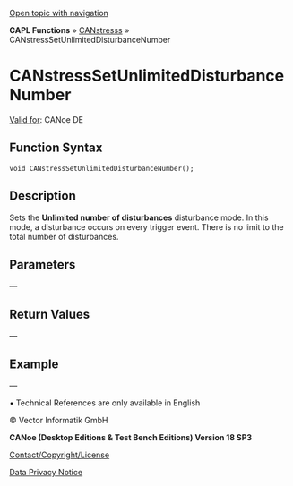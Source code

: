 [Open topic with navigation](../../../../../CANoeDEFamily.htm#Topics/CAPLFunctions/CANstress/Functions/CAPLfunctionCANstressSetUnlimitedDisturbanceNumber.md)

**CAPL Functions** » [CANstresss](../CAPLfunctionsCANstressOverview.md) » CANstressSetUnlimitedDisturbanceNumber

# CANstressSetUnlimitedDisturbanceNumber

[Valid for](../../../Shared/FeatureAvailability.md): CANoe DE

## Function Syntax

```plaintext
void CANstressSetUnlimitedDisturbanceNumber();
```

## Description

Sets the **Unlimited number of disturbances** disturbance mode. In this mode, a disturbance occurs on every trigger event. There is no limit to the total number of disturbances.

## Parameters

—

## Return Values

—

## Example

—

•  Technical References are only available in English

© Vector Informatik GmbH

**CANoe (Desktop Editions & Test Bench Editions) Version 18 SP3**

[Contact/Copyright/License](../../../Shared/ContactCopyrightLicense.md)

[Data Privacy Notice](https://www.vector.com/int/en/company/get-info/privacy-policy/)